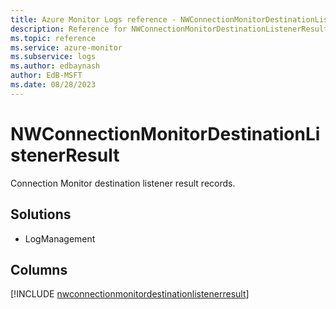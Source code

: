 ```yaml
---
title: Azure Monitor Logs reference - NWConnectionMonitorDestinationListenerResult
description: Reference for NWConnectionMonitorDestinationListenerResult table in Azure Monitor Logs.
ms.topic: reference
ms.service: azure-monitor
ms.subservice: logs
ms.author: edbaynash
author: EdB-MSFT
ms.date: 08/28/2023
---
```


# NWConnectionMonitorDestinationListenerResult

Connection Monitor destination listener result records.

## Solutions

- LogManagement

            


## Columns
  
[!INCLUDE [nwconnectionmonitordestinationlistenerresult](../includes/nwconnectionmonitordestinationlistenerresult-include.md)]

